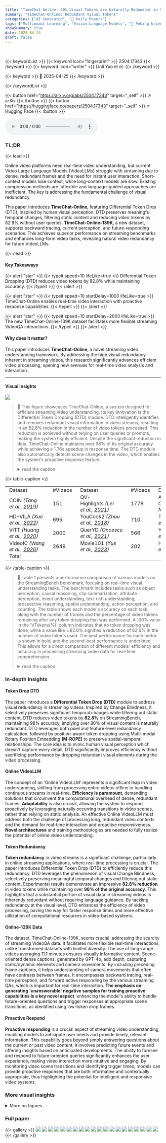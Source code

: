 ```yaml
---
title: "TimeChat-Online: 80% Visual Tokens are Naturally Redundant in Streaming Videos"
summary: "TimeChat-Online: Redundant Visual Tokens"
categories: ["AI Generated", "🤗 Daily Papers"]
tags: ["Multimodal Learning", "Vision-Language Models", "🏢 Peking University",]
showSummary: true
date: 2025-04-24
draft: false
---
```


<br>

{{< keywordList >}}
{{< keyword icon="fingerprint" >}} 2504.17343 {{< /keyword >}}
{{< keyword icon="writer" >}} Linli Yao et el. {{< /keyword >}}
 
{{< keyword >}} 🤗 2025-04-25 {{< /keyword >}}
 
{{< /keywordList >}}

{{< button href="https://arxiv.org/abs/2504.17343" target="_self" >}}
↗ arXiv
{{< /button >}}
{{< button href="https://huggingface.co/papers/2504.17343" target="_self" >}}
↗ Hugging Face
{{< /button >}}



<audio controls>
    <source src="https://ai-paper-reviewer.com/2504.17343/podcast.wav" type="audio/wav">
    Your browser does not support the audio element.
</audio>


### TL;DR


{{< lead >}}

Online video platforms need real-time video understanding, but current Video Large Language Models (VideoLLMs) struggle with streaming due to dense, redundant frames and the need for instant user interaction. Short-context models lose context, while long-context models are slow. Existing compression methods are inflexible and language-guided approaches are inefficient. The key is addressing the fundamental challenge of visual redundancy. 



This paper introduces **TimeChat-Online**, featuring Differential Token Drop (DTD), inspired by human visual perception. DTD preserves meaningful temporal changes, filtering static content and reducing video tokens by 82.8% without user queries. **TimeChat-Online-139K**, a new dataset, supports backward tracing, current perception, and future-responding scenarios. This achieves superior performance on streaming benchmarks and enhances long-form video tasks, revealing natural video redundancy for future VideoLLMs.

{{< /lead >}}


#### Key Takeaways

{{< alert "star" >}}
{{< typeit speed=10 lifeLike=true >}} Differential Token Dropping (DTD) reduces video tokens by 82.8% while maintaining accuracy. {{< /typeit >}}
{{< /alert >}}

{{< alert "star" >}}
{{< typeit speed=10 startDelay=1000 lifeLike=true >}} TimeChat-Online enables real-time video interaction with proactive response capabilities. {{< /typeit >}}
{{< /alert >}}

{{< alert "star" >}}
{{< typeit speed=10 startDelay=2000 lifeLike=true >}} The new TimeChat-Online-139K dataset facilitates more flexible streaming VideoQA interactions. {{< /typeit >}}
{{< /alert >}}

#### Why does it matter?
This paper introduces **TimeChat-Online**, a novel streaming video understanding framework. By addressing the high visual redundancy inherent in streaming videos, this research significantly advances efficient video processing, opening new avenues for real-time video analysis and interaction.

------
#### Visual Insights



![](https://arxiv.org/html/2504.17343/x1.png)

> 🔼 This figure showcases TimeChat-Online, a system designed for efficient streaming video understanding.  Its key innovation is the Differential Token Dropping (DTD) module. DTD intelligently identifies and removes redundant visual information in video streams, resulting in an 82.8% reduction in the number of video tokens processed.  This reduction is achieved without relying on user queries or prompts, making the system highly efficient.  Despite the significant reduction in data, TimeChat-Online maintains over 98% of its original accuracy while achieving a 1.76x speedup in response time.  The DTD module also automatically detects scene changes in the video, which enables the system's proactive response feature.
> <details>
> <summary>read the caption</summary>
> Figure 1. This paper presents TimeChat-Online for efficient Streaming Video Understanding (Chen et al., 2024a). Its core design is the Differential Token Dropping (DTD) module that selectively preserves only significant temporal changes across video streams. The DTD eliminates 82.8% of redundant video tokens without any user-query guidance, while achieving a 1.76×\times× speedup in response latency and maintaining over 98% of original accuracy. Furthermore, it naturally monitors video scene transitions, facilitating online Proactive Responding.
> </details>





{{< table-caption >}}
<table class="ltx_tabular ltx_centering ltx_align_middle" id="A1.T9.2">
<tr class="ltx_tr" id="A1.T9.2.1">
<td class="ltx_td ltx_align_left ltx_border_tt" id="A1.T9.2.1.1" style="padding:1pt 10.0pt;"><span class="ltx_text ltx_font_bold" id="A1.T9.2.1.1.1">Dataset</span></td>
<td class="ltx_td ltx_align_right ltx_border_tt" id="A1.T9.2.1.2" style="padding:1pt 10.0pt;"><span class="ltx_text ltx_font_bold" id="A1.T9.2.1.2.1">#Videos</span></td>
<td class="ltx_td ltx_align_left ltx_border_tt" id="A1.T9.2.1.3" style="padding:1pt 10.0pt;"><span class="ltx_text ltx_font_bold" id="A1.T9.2.1.3.1">Dataset</span></td>
<td class="ltx_td ltx_align_right ltx_border_tt" id="A1.T9.2.1.4" style="padding:1pt 10.0pt;"><span class="ltx_text ltx_font_bold" id="A1.T9.2.1.4.1">#Videos</span></td>
<td class="ltx_td ltx_align_left ltx_border_tt" id="A1.T9.2.1.5" style="padding:1pt 10.0pt;"><span class="ltx_text ltx_font_bold" id="A1.T9.2.1.5.1">Dataset</span></td>
<td class="ltx_td ltx_align_right ltx_border_tt" id="A1.T9.2.1.6" style="padding:1pt 10.0pt;"><span class="ltx_text ltx_font_bold" id="A1.T9.2.1.6.1">#Videos</span></td>
</tr>
<tr class="ltx_tr" id="A1.T9.2.2">
<td class="ltx_td ltx_align_left ltx_border_t" id="A1.T9.2.2.1" style="padding:1pt 10.0pt;">COIN <cite class="ltx_cite ltx_citemacro_citep">(Tang et al<span class="ltx_text">.</span>, <a class="ltx_ref" href="https://arxiv.org/html/2504.17343v1#bib.bib53" title="">2019</a>)</cite>
</td>
<td class="ltx_td ltx_align_right ltx_border_t" id="A1.T9.2.2.2" style="padding:1pt 10.0pt;">151</td>
<td class="ltx_td ltx_align_left ltx_border_t" id="A1.T9.2.2.3" style="padding:1pt 10.0pt;">QV-Highlights <cite class="ltx_cite ltx_citemacro_citep">(Lei et al<span class="ltx_text">.</span>, <a class="ltx_ref" href="https://arxiv.org/html/2504.17343v1#bib.bib24" title="">2021</a>)</cite>
</td>
<td class="ltx_td ltx_align_right ltx_border_t" id="A1.T9.2.2.4" style="padding:1pt 10.0pt;">1778</td>
<td class="ltx_td ltx_align_left ltx_border_t" id="A1.T9.2.2.5" style="padding:1pt 10.0pt;">ActivityNet <cite class="ltx_cite ltx_citemacro_citep">(Fabian Caba Heilbron and Niebles, <a class="ltx_ref" href="https://arxiv.org/html/2504.17343v1#bib.bib16" title="">2015</a>)</cite>
</td>
<td class="ltx_td ltx_align_right ltx_border_t" id="A1.T9.2.2.6" style="padding:1pt 10.0pt;">12</td>
</tr>
<tr class="ltx_tr" id="A1.T9.2.3">
<td class="ltx_td ltx_align_left" id="A1.T9.2.3.1" style="padding:1pt 10.0pt;">HD-VILA <cite class="ltx_cite ltx_citemacro_citep">(Xue et al<span class="ltx_text">.</span>, <a class="ltx_ref" href="https://arxiv.org/html/2504.17343v1#bib.bib65" title="">2022</a>)</cite>
</td>
<td class="ltx_td ltx_align_right" id="A1.T9.2.3.2" style="padding:1pt 10.0pt;">695</td>
<td class="ltx_td ltx_align_left" id="A1.T9.2.3.3" style="padding:1pt 10.0pt;">YouCook2 <cite class="ltx_cite ltx_citemacro_citep">(Zhou et al<span class="ltx_text">.</span>, <a class="ltx_ref" href="https://arxiv.org/html/2504.17343v1#bib.bib84" title="">2018</a>)</cite>
</td>
<td class="ltx_td ltx_align_right" id="A1.T9.2.3.4" style="padding:1pt 10.0pt;">710</td>
<td class="ltx_td ltx_align_left" id="A1.T9.2.3.5" style="padding:1pt 10.0pt;">TVSum <cite class="ltx_cite ltx_citemacro_citep">(Song et al<span class="ltx_text">.</span>, <a class="ltx_ref" href="https://arxiv.org/html/2504.17343v1#bib.bib51" title="">2015</a>)</cite>
</td>
<td class="ltx_td ltx_align_right" id="A1.T9.2.3.6" style="padding:1pt 10.0pt;">10</td>
</tr>
<tr class="ltx_tr" id="A1.T9.2.4">
<td class="ltx_td ltx_align_left" id="A1.T9.2.4.1" style="padding:1pt 10.0pt;">ViTT <cite class="ltx_cite ltx_citemacro_citep">(Huang et al<span class="ltx_text">.</span>, <a class="ltx_ref" href="https://arxiv.org/html/2504.17343v1#bib.bib21" title="">2020</a>)</cite>
</td>
<td class="ltx_td ltx_align_right" id="A1.T9.2.4.2" style="padding:1pt 10.0pt;">2000</td>
<td class="ltx_td ltx_align_left" id="A1.T9.2.4.3" style="padding:1pt 10.0pt;">QuerYD <cite class="ltx_cite ltx_citemacro_citep">(Oncescu et al<span class="ltx_text">.</span>, <a class="ltx_ref" href="https://arxiv.org/html/2504.17343v1#bib.bib41" title="">2021</a>)</cite>
</td>
<td class="ltx_td ltx_align_right" id="A1.T9.2.4.4" style="padding:1pt 10.0pt;">566</td>
<td class="ltx_td ltx_align_left" id="A1.T9.2.4.5" style="padding:1pt 10.0pt;">YouMakeup <cite class="ltx_cite ltx_citemacro_citep">(Wang et al<span class="ltx_text">.</span>, <a class="ltx_ref" href="https://arxiv.org/html/2504.17343v1#bib.bib57" title="">2019</a>)</cite>
</td>
<td class="ltx_td ltx_align_right" id="A1.T9.2.4.6" style="padding:1pt 10.0pt;">1801</td>
</tr>
<tr class="ltx_tr" id="A1.T9.2.5">
<td class="ltx_td ltx_align_left" id="A1.T9.2.5.1" style="padding:1pt 10.0pt;">VideoIC <cite class="ltx_cite ltx_citemacro_citep">(Wang et al<span class="ltx_text">.</span>, <a class="ltx_ref" href="https://arxiv.org/html/2504.17343v1#bib.bib56" title="">2020</a>)</cite>
</td>
<td class="ltx_td ltx_align_right" id="A1.T9.2.5.2" style="padding:1pt 10.0pt;">2649</td>
<td class="ltx_td ltx_align_left" id="A1.T9.2.5.3" style="padding:1pt 10.0pt;">Movie101 <cite class="ltx_cite ltx_citemacro_citep">(Yue et al<span class="ltx_text">.</span>, <a class="ltx_ref" href="https://arxiv.org/html/2504.17343v1#bib.bib72" title="">2023</a>)</cite>
</td>
<td class="ltx_td ltx_align_right" id="A1.T9.2.5.4" style="padding:1pt 10.0pt;">202</td>
<td class="ltx_td ltx_align_left" id="A1.T9.2.5.5" style="padding:1pt 10.0pt;">HiREST <cite class="ltx_cite ltx_citemacro_citep">(Zala et al<span class="ltx_text">.</span>, <a class="ltx_ref" href="https://arxiv.org/html/2504.17343v1#bib.bib73" title="">2023</a>)</cite>
</td>
<td class="ltx_td ltx_align_right" id="A1.T9.2.5.6" style="padding:1pt 10.0pt;">469</td>
</tr>
<tr class="ltx_tr" id="A1.T9.2.6">
<td class="ltx_td ltx_align_right ltx_border_bb ltx_border_t" colspan="5" id="A1.T9.2.6.1" style="padding:1pt 10.0pt;"><span class="ltx_text ltx_font_bold" id="A1.T9.2.6.1.1">Total</span></td>
<td class="ltx_td ltx_align_right ltx_border_bb ltx_border_t" id="A1.T9.2.6.2" style="padding:1pt 10.0pt;"><span class="ltx_text ltx_font_bold" id="A1.T9.2.6.2.1">11,043</span></td>
</tr>
</table>{{< /table-caption >}}

> 🔼 Table 1 presents a performance comparison of various models on the StreamingBench benchmark, focusing on real-time visual understanding tasks.  The benchmark includes tasks such as object perception, causal reasoning, clip summarization, attribute perception, event understanding, text-rich understanding, prospective reasoning, spatial understanding, action perception, and counting.  The table shows each model's accuracy on each task, along with the number of frames and the percentage of video tokens remaining after any token dropping that was performed.  A 100% value in the 'VTokens(%)' column indicates that no token dropping was done, while a value like ↓82.6% signifies a reduction of 82.6% in the number of video tokens used.  The best performance for each metric is shown in bold, and the second-best performance is underlined. This allows for a direct comparison of different models' efficiency and accuracy in processing streaming video data for real-time comprehension.
> <details>
> <summary>read the caption</summary>
> Table 1. Performance comparison on StreamingBench focusing on Real-Time Visual Understanding tasks. Real-Time Visual Understanding encompasses Object Perception (OP), Causal Reasoning (CR), Clips Summarization (CS), Attribute Perception (ATP), Event Understanding (EU), Text-Rich Understanding (TR), Prospective Reasoning (PR), Spatial Understanding (SU), Action Perception (ACP), and Counting (CT). “VTokens(%)” represents the percentage of video tokens remaining after dropping, where 100%percent100100\%100 % indicates no dropping, and ↓82.6%↓absentpercent82.6\downarrow 82.6\%↓ 82.6 % signifies an 82.6% reduction in video tokens. The bold values indicate the best performance and underlined values indicate the second best.
> </details>





### In-depth insights


#### Token Drop DTD
The paper introduces a **Differential Token Drop (DTD)** module to address visual redundancy in streaming videos. Inspired by Change Blindness, it selectively preserves significant temporal changes while filtering out static content.  DTD reduces video tokens by **82.8%** on StreamingBench, maintaining 98% accuracy, implying over 80% of visual content is naturally redundant.  DTD leverages both pixel and feature-level redundancy calculation, followed by position-aware token dropping using Multi-modal Rotary Position Embedding **(M-ROPE)** to preserve spatial-temporal relationships. The core idea is to mimic human visual perception which doesn't capture every detail, DTD significantly improves efficiency without sacrificing performance by dropping redundant visual elements during the video processing.

#### Online VideoLLM
The concept of an 'Online VideoLLM' represents a significant leap in video understanding, shifting from processing entire videos offline to handling continuous streams in real-time. **Efficiency is paramount**, demanding solutions that circumvent the computational overhead of dense, redundant frames. **Adaptability** is also crucial, allowing the system to respond proactively by leveraging naturally occurring transitions in video scenes, rather than relying on static analysis. An effective Online VideoLLM must address both the challenge of processing long, redundant video contexts and the demand for real-time interaction and proactive responsiveness. **Novel architectures** and training methodologies are needed to fully realize the potential of online video understanding.

#### Token Redundancy
**Token redundancy** in video streams is a significant challenge, particularly in online streaming applications, where real-time processing is crucial. The paper introduces Differential Token Drop (DTD) to efficiently reduce this redundancy. DTD leverages the phenomenon of visual Change Blindness, selectively preserving meaningful temporal changes and filtering out static content. Experimental results demonstrate an impressive **82.8% reduction** in video tokens while maintaining over **98% of the original accuracy**. This highlights that a substantial portion of visual data in streaming videos is inherently redundant without requiring language guidance. By tackling redundancy at the visual level, DTD enhances the efficiency of video processing, paving the way for faster response times and more effective utilization of computational resources in video-based systems.

#### Online-139K Data
The dataset, TimeChat-Online-139K, seems crucial, addressing the scarcity of streaming VideoQA data. It facilitates more flexible real-time interactions, unlike transformed datasets with limited diversity. The use of long-range videos averaging 11.1 minutes ensures visually informative content. Scene-oriented dense captions, generated by GPT-4o, add depth, capturing static/dynamic elements and camera movements. By including preceding frame captions, it helps understanding of camera movements that often have contrasts between frames. It encompasses backward tracing, real-time perception, and forward active responding by the various streaming QAs, which is important for real-time interaction. **The emphasis on generating 'unanswerable' negative samples for training proactive capabilities is a key novel aspect**, enhancing the model's ability to handle future-oriented questions and trigger responses at appropriate scene transitions, as identified using low-token drop frames.

#### Proactive Respond
**Proactive responding** is a crucial aspect of streaming video understanding, enabling models to anticipate user needs and provide timely, relevant information. This capability goes beyond simply answering questions about the current or past video content; it involves predicting future events and offering insights based on anticipated developments. The ability to foresee and respond to future-oriented queries significantly enhances the user experience, making video interaction more intuitive and engaging. By monitoring video scene transitions and identifying trigger times, models can provide proactive responses that are both informative and contextually appropriate, thus highlighting the potential for intelligent and responsive video systems.


### More visual insights

<details>
<summary>More on figures
</summary>


![](https://arxiv.org/html/2504.17343/x2.png)

> 🔼 This figure illustrates the core mechanism of TimeChat-Online, called Differential Token Dropping (DTD).  DTD efficiently processes video streams by focusing only on significant changes between consecutive frames. The process is broken down into three steps: 1) The video frames are divided into patches, which are then encoded into visual tokens. 2) The algorithm then calculates the redundancy of visually similar patches between consecutive frames. 3) Finally, temporally redundant tokens are dropped, but their spatial and temporal information is preserved. This results in a variable drop rate for each frame, which helps identify significant changes in a video scene, such as scene transitions. These transitions are then used to trigger a proactive response feature in TimeChat-Online, enabling real-time interactions.
> <details>
> <summary>read the caption</summary>
> Figure 2. The core of TimeChat-Online lies in the Differential Token Dropping (DTD) design for efficiently encoding video streams. DTD captures significant temporal changes through three steps: (a) patchifying and encoding dense video frames, (b) calculating static redundancy between temporally-consecutive and spatially-identical video tokens, (c) dropping temporally-redundant video tokens while preserving the (temporal, height, width) positions of remaining tokens. DTD dynamically eliminates visual redundancy in the temporal dimension, yielding an adaptive drop ratio for each frame. During Real-Time Interaction, frames with low drop ratios in the timeline indicate video scene transitions, triggering TimeChat-Online to achieve Proactive Responding at these scene-oriented timestamps.
> </details>



![](https://arxiv.org/html/2504.17343/x3.png)

> 🔼 This figure illustrates how video redundancy varies depending on video length within the VideoMME benchmark (Fu et al., 2024).  The x-axis represents the percentage of video tokens dropped, while the y-axis shows the accuracy.  Separate lines depict the results for short, medium, and long videos.  The plot demonstrates that longer videos exhibit significantly higher redundancy than shorter videos, allowing for a greater reduction in video tokens (higher drop ratio) without a substantial drop in accuracy. This highlights the potential for efficient video processing by exploiting naturally occurring redundancy in longer video content.
> <details>
> <summary>read the caption</summary>
> Figure 3. Video redundancy of different video length on VideoMME (Fu et al., 2024).
> </details>



![](https://arxiv.org/html/2504.17343/x4.png)

> 🔼 This figure showcases a real-world example of TimeChat-Online's proactive response capability during a streaming video question answering (Streaming VideoQA) task on the StreamingBench benchmark. A user asks, 'What specifically did the woman in red do?'  The video shows the woman performing several actions over time.  Because the question can't be fully answered using only the currently available video segment, TimeChat-Online proactively generates responses at several points in the future. These future response times (Trigger Times) are cleverly identified by analyzing the Differential Token Drop (DTD) module's output. The DTD module's output curve shows points of low token drop ratios, indicating scene changes in the video stream.  These transitions act as natural triggers for generating answers as new, relevant information becomes available.
> <details>
> <summary>read the caption</summary>
> Figure 4. Case study of TimeChat-Online on StreamingBench. When a user proposes a question “What specifically did the woman in red do?” that can also be answered by the future moments, TimeChat-Online will proactively generate responses at the future trigger time (i.e., the video scene transition timestamps), which are indicated by the frames with low token drop ratios.
> </details>



![](https://arxiv.org/html/2504.17343/x5.png)

> 🔼 This histogram displays the distribution of video lengths within the TimeChat-Online-139K dataset. The x-axis represents the duration of videos, categorized into bins (e.g., ≤6 minutes, >6 minutes, >7 minutes, and so on). The y-axis shows the count or number of videos falling into each duration bin.  The graph visually represents the prevalence of different video lengths in the dataset, highlighting the number of short, medium, and long videos included. The caption indicates that the shortest video in this dataset is 5 minutes long.
> <details>
> <summary>read the caption</summary>
> Figure 5. Distribution of video durations across the 11,043 videos in our dataset. The minimum video length in our dataset is 5 minutes.
> </details>



![](https://arxiv.org/html/2504.17343/x6.png)

> 🔼 This figure visualizes the results of applying Differential Token Drop (DTD) with feature-level token dropping to a video from the StreamingBench dataset.  The left panel (a) shows the original video frames. The right panel (b) displays the drop ratio over time, indicating the proportion of tokens removed at each point in the video.  A threshold of τfeat = 0.4 was used, resulting in a 58.3% reduction in the total number of tokens.  The visualization demonstrates how DTD selectively preserves significant temporal changes while eliminating redundant visual content.
> <details>
> <summary>read the caption</summary>
> (a) Feature-level: τf⁢e⁢a⁢t=0.4,drop ratio=58.3%formulae-sequencesubscript𝜏𝑓𝑒𝑎𝑡0.4drop ratiopercent58.3\tau_{feat}=0.4,\text{drop ratio}=58.3\%italic_τ start_POSTSUBSCRIPT italic_f italic_e italic_a italic_t end_POSTSUBSCRIPT = 0.4 , drop ratio = 58.3 %
> </details>



![](https://arxiv.org/html/2504.17343/x7.png)

> 🔼 Figure 7(b) visualizes the results of pixel-level token dropping with a threshold (τpixel) of 0.1.  This method focuses on eliminating redundant visual tokens by comparing the pixel-level similarity between consecutive patches within video frames. If the L1 distance between corresponding patches is below the set threshold, the latter patch is deemed redundant and dropped. The image displays the result of this process, highlighting the preserved and dropped tokens to illustrate how the approach selectively removes redundant visual information while maintaining crucial temporal changes.
> <details>
> <summary>read the caption</summary>
> (b) Pixel-level: τp⁢i⁢x⁢e⁢l=0.1subscript𝜏𝑝𝑖𝑥𝑒𝑙0.1\tau_{pixel}=0.1italic_τ start_POSTSUBSCRIPT italic_p italic_i italic_x italic_e italic_l end_POSTSUBSCRIPT = 0.1
> </details>



![](https://arxiv.org/html/2504.17343/x8.png)

> 🔼 This figure visualizes the effects of both feature-level and pixel-level token dropping techniques on video case 752 from the StreamingBench dataset.  It provides a visual comparison of how each method handles redundancy in video frames, illustrating which parts of the video are deemed important enough to retain. Subfigure (a) displays the results of feature-level token dropping, while subfigure (b) shows the results of pixel-level token dropping. The differences highlight the varying approaches to identifying and preserving salient information in video streams.
> <details>
> <summary>read the caption</summary>
> Figure 6. Visualization of (a) Feature-level token dropping and (b) Pixel-level token dropping for the video case 752 from StreamingBench.
> </details>



![](https://arxiv.org/html/2504.17343/x9.png)

> 🔼 This figure visualizes the results of applying Differential Token Drop (DTD) with different threshold parameters.  The left-hand side shows the original video frames. The right-hand side shows the frames after applying DTD.  Specifically, (a) demonstrates feature-level DTD, and (b) demonstrates pixel-level DTD.  The drop ratio represents the percentage of video tokens that have been dropped. The results highlight the effectiveness of DTD in reducing visual redundancy and show that feature-level DTD is generally more effective at eliminating visual redundancy compared to pixel-level DTD.
> <details>
> <summary>read the caption</summary>
> (a) Feature-level: τf⁢e⁢a⁢t=0.4,drop ratio=89.5%formulae-sequencesubscript𝜏𝑓𝑒𝑎𝑡0.4drop ratiopercent89.5\tau_{feat}=0.4,\text{drop ratio}=89.5\%italic_τ start_POSTSUBSCRIPT italic_f italic_e italic_a italic_t end_POSTSUBSCRIPT = 0.4 , drop ratio = 89.5 %
> </details>



![](https://arxiv.org/html/2504.17343/x10.png)

> 🔼 This figure shows the results of pixel-level token dropping with a threshold (τpixel) of 0.1.  It visually demonstrates how the algorithm selectively removes redundant visual information from a video frame by comparing pixel values between temporally consecutive patches. Patches with pixel-level similarity above the threshold are considered redundant and dropped, while others are preserved. This process effectively reduces the number of video tokens while preserving significant visual content. The figure likely contains a visual representation of the frame before and after this token dropping process, highlighting the removed and retained patches. 
> <details>
> <summary>read the caption</summary>
> (b) Pixel-level: τp⁢i⁢x⁢e⁢l=0.1subscript𝜏𝑝𝑖𝑥𝑒𝑙0.1\tau_{pixel}=0.1italic_τ start_POSTSUBSCRIPT italic_p italic_i italic_x italic_e italic_l end_POSTSUBSCRIPT = 0.1
> </details>



![](https://arxiv.org/html/2504.17343/x11.png)

> 🔼 This figure shows a comparison of feature-level and pixel-level token dropping methods applied to video case 671 from the StreamingBench dataset.  The visualization helps to understand how these different token dropping strategies affect video encoding. (a) shows feature-level token dropping, where the model retains visually significant features across consecutive frames. (b) demonstrates pixel-level token dropping, which focuses on preserving pixel-level similarity between frames. By comparing the results of both methods, one can better appreciate the impact of different approaches to visual redundancy reduction in video streaming applications.
> <details>
> <summary>read the caption</summary>
> Figure 7. Visualization of (a) Feature-level token dropping and (b) Pixel-level token dropping for the video case 671 from StreamingBench.
> </details>



![](https://arxiv.org/html/2504.17343/x12.png)

> 🔼 This figure visualizes how video scene transitions are detected using the Differential Token Drop (DTD) method. The top panel (a) shows a specific scene transition point in the video and highlights it as a trigger time.  The trigger time is identified by a low drop ratio in the DTD's drop ratio curve. This signifies a significant visual change between consecutive frames, indicating a change of scene. The bottom panel (b) displays the drop ratio curve throughout the timeline of the video, clearly showcasing the location of trigger times (where the curve dips) corresponding to scene transitions.
> <details>
> <summary>read the caption</summary>
> (a) Scene Transition Point w/ Trigger Time
> </details>



![](https://arxiv.org/html/2504.17343/x13.png)

> 🔼 This figure shows the drop ratio over time. The drop ratio represents the percentage of video tokens dropped by the Differential Token Drop (DTD) module at each time step.  The x-axis represents the time, and the y-axis represents the drop ratio. The curve visually depicts how the DTD module adapts to the visual redundancy in the video stream by dynamically adjusting the number of tokens dropped.  High points on the curve indicate a larger proportion of tokens being dropped (high redundancy), while low points suggest that fewer tokens are being dropped (low redundancy). This visualization is essential for understanding how the DTD module's performance and efficiency vary over time and its effectiveness at reducing redundant information in streaming video.
> <details>
> <summary>read the caption</summary>
> (b) Drop Ratio - Timeline Curve
> </details>



![](https://arxiv.org/html/2504.17343/x14.png)

> 🔼 This figure visualizes how the TimeChat-Online model identifies scene transitions in a video stream. The key is the 'drop ratio', which represents the percentage of video tokens removed by the Differential Token Drop (DTD) module at each frame.  A low drop ratio indicates a significant change in visual content, suggesting a scene transition.  The figure plots the drop ratio over time, highlighting frames (colored) where the drop ratio falls below a certain threshold (here, 0.6), indicating these are the detected scene transitions. The model uses a temporal patch size of 2 which helps the system to compare consecutive frames effectively. The figure shows that TimeChat-Online can accurately detect these transition points which are used to trigger proactive responses.
> <details>
> <summary>read the caption</summary>
> Figure 8. Visualization of monitored Trigger Time via drop ratio curve. The colored highlighted frames correspond to trigger times that reveal video scene transitions. Our model utilizes a temporal patch size of 2.
> </details>



![](https://arxiv.org/html/2504.17343/x15.png)

> 🔼 This figure visualizes how video scene transitions are identified and used for proactive responding in the TimeChat-Online system.  The top panel (a) shows individual frames highlighted based on whether they were identified as a scene transition point. This is determined by the DTD module's drop ratio, with lower drop ratios indicating scene transitions. The bottom panel (b) shows the drop ratio over time, which visually illustrates where the significant temporal changes in the video occur and trigger proactive responses.  The colored highlighted frames correspond to trigger times that reveal video scene transitions.
> <details>
> <summary>read the caption</summary>
> (a) Scene Transition Point w/ Trigger Time
> </details>



![](https://arxiv.org/html/2504.17343/x16.png)

> 🔼 This figure shows the drop ratio over time. The drop ratio represents the percentage of video tokens dropped by the Differential Token Drop (DTD) module at each time step.  The x-axis represents the time, and the y-axis represents the drop ratio.  The curve visually shows how the DTD module dynamically adjusts the number of tokens dropped based on the visual content of the video.  Low points on the curve indicate significant visual changes, while high points indicate periods of visual redundancy.
> <details>
> <summary>read the caption</summary>
> (b) Drop Ratio - Timeline Curve
> </details>



![](https://arxiv.org/html/2504.17343/x17.png)

> 🔼 Figure 9 visualizes how the TimeChat-Online model identifies scene transitions in streaming videos.  The x-axis represents the time progression of the video, while the y-axis shows the ratio of visual tokens dropped by the Differential Token Dropping (DTD) module.  A lower drop ratio indicates a more significant change in the video's visual content—a scene transition. The colored, highlighted frames along the x-axis directly correspond to these moments of low drop ratio, visually highlighting the model's ability to detect scene transitions using the DTD module.  The graph's smooth curve further emphasizes the continuous monitoring capability of the DTD module in identifying meaningful changes.
> <details>
> <summary>read the caption</summary>
> Figure 9. Visualization of monitored Trigger Time via drop ratio curve. The colored highlighted frames correspond to trigger times that reveal video scene transitions. Our model utilizes a temporal patch size of 2.
> </details>



![](https://arxiv.org/html/2504.17343/x18.png)

> 🔼 This figure showcases a case study from the StreamingBench dataset, illustrating TimeChat-Online's proactive response capability.  A user asks, 'What specifically did the woman in red do?'  The video shows the woman performing several actions over time.  Because the question can't be fully answered using only the currently available information, TimeChat-Online uses the drop ratio curve to identify future 'trigger times,' which signify transitions between video scenes. These transitions are indicated by valleys in the drop ratio curve, where fewer tokens are dropped. The model then generates answers at these trigger times, adding the newly available visual information. The figure visually depicts the frames where these trigger times occur and provides the corresponding answers, thus demonstrating the system's ability to generate answers based on the dynamic flow of information in a streaming video.
> <details>
> <summary>read the caption</summary>
> Figure 10. Case study of TimeChat-Online on StreamingBench with drop ratio curve. When a user proposes a question “What specifically did the woman in red do?” that can also be answered by the future moments, TimeChat-Online will proactively generate responses at the future trigger time (i.e., the video scene transition timestamps), which are indicated by the frames with low token drop ratios.
> </details>



![](https://arxiv.org/html/2504.17343/x19.png)

> 🔼 This figure visualizes the results of pixel-level token dropping with a threshold (τpixel) of 0.01. It showcases how the model selectively removes redundant visual tokens in video frames based on pixel-level similarity.  The image likely shows examples of video frames before and after the token dropping process, highlighting the reduction in visual information while preserving essential details.  The specific content shown depends on the visuals in the original figure; it could include images with marked redundant patches or tokens to illustrate the effectiveness of the method.
> <details>
> <summary>read the caption</summary>
> (a) Pixel-level: τp⁢i⁢x⁢e⁢l=0.01subscript𝜏𝑝𝑖𝑥𝑒𝑙0.01\tau_{pixel}=0.01italic_τ start_POSTSUBSCRIPT italic_p italic_i italic_x italic_e italic_l end_POSTSUBSCRIPT = 0.01
> </details>



![](https://arxiv.org/html/2504.17343/x20.png)

> 🔼 The figure visualizes the results of pixel-level token dropping with a threshold (τpixel) set to 0.05.  It shows which visual tokens are retained and which are dropped based on the similarity of pixel values between consecutive frames. This method aims to remove redundant information by preserving only tokens representing significant visual changes.  The image likely displays a comparison between the original video frames and the frames after the application of the pixel-level token dropping algorithm, highlighting the reduced number of tokens while hopefully maintaining crucial visual information.
> <details>
> <summary>read the caption</summary>
> (b) Pixel-level: τp⁢i⁢x⁢e⁢l=0.05subscript𝜏𝑝𝑖𝑥𝑒𝑙0.05\tau_{pixel}=0.05italic_τ start_POSTSUBSCRIPT italic_p italic_i italic_x italic_e italic_l end_POSTSUBSCRIPT = 0.05
> </details>



![](https://arxiv.org/html/2504.17343/x21.png)

> 🔼 This figure displays the results of pixel-level token dropping with a threshold of τpixel=0.1.  It visually demonstrates how the model selectively removes redundant visual tokens from a video frame by comparing the pixel-level similarity between consecutive frames.  Pixels with low similarity (below the threshold) are preserved, while those with high similarity (above the threshold) are dropped, effectively reducing redundancy without losing essential visual information. The image showcases a sample video frame before and after the pixel-level token dropping process, highlighting the tokens retained and the ones removed.
> <details>
> <summary>read the caption</summary>
> (c) Pixel-level: τp⁢i⁢x⁢e⁢l=0.1subscript𝜏𝑝𝑖𝑥𝑒𝑙0.1\tau_{pixel}=0.1italic_τ start_POSTSUBSCRIPT italic_p italic_i italic_x italic_e italic_l end_POSTSUBSCRIPT = 0.1
> </details>



![](https://arxiv.org/html/2504.17343/x22.png)

> 🔼 This figure shows a visualization of the feature-level token dropping method used in the paper.  Different threshold values (τfeat) are used to control how many tokens are dropped, simulating the filtering of less important visual information. The figure demonstrates that by adjusting τfeat, the model can achieve different levels of token reduction, effectively managing visual redundancy in the video.
> <details>
> <summary>read the caption</summary>
> (d) Feature-level: τf⁢e⁢a⁢t=0.7subscript𝜏𝑓𝑒𝑎𝑡0.7\tau_{feat}=0.7italic_τ start_POSTSUBSCRIPT italic_f italic_e italic_a italic_t end_POSTSUBSCRIPT = 0.7
> </details>



![](https://arxiv.org/html/2504.17343/x23.png)

> 🔼 This figure is a visualization of the Differential Token Dropping (DTD) method's feature-level token dropping. Specifically, it displays how this technique operates when the feature-level redundancy threshold (τfeat) is set to 0.6.  The image visually represents a set of video frames (or patches) where certain tokens have been dropped, as indicated by the visual representation (likely grayscale or other visual cue).  The dropped tokens are those that are considered redundant according to the algorithm at this threshold. This visualization helps illustrate the effectiveness of the DTD in reducing the number of video tokens while preserving meaningful visual information.
> <details>
> <summary>read the caption</summary>
> (e) Feature-level: τf⁢e⁢a⁢t=0.6subscript𝜏𝑓𝑒𝑎𝑡0.6\tau_{feat}=0.6italic_τ start_POSTSUBSCRIPT italic_f italic_e italic_a italic_t end_POSTSUBSCRIPT = 0.6
> </details>



![](https://arxiv.org/html/2504.17343/x24.png)

> 🔼 This figure visualizes the results of applying feature-level Differential Token Drop (DTD) with a threshold (τ_feat) of 0.5.  It showcases how the algorithm selectively removes redundant visual tokens from a video sequence while preserving important temporal changes. The visualization likely displays a sequence of video frames before and after applying the DTD, allowing comparison of the original visual data and the reduced representation. It demonstrates the effectiveness of DTD in reducing data volume for efficient video processing while maintaining essential visual information.
> <details>
> <summary>read the caption</summary>
> (f) Feature-level: τf⁢e⁢a⁢t=0.5subscript𝜏𝑓𝑒𝑎𝑡0.5\tau_{feat}=0.5italic_τ start_POSTSUBSCRIPT italic_f italic_e italic_a italic_t end_POSTSUBSCRIPT = 0.5
> </details>



</details>






### Full paper

{{< gallery >}}
<img src="https://ai-paper-reviewer.com/2504.17343/1.png" class="grid-w50 md:grid-w33 xl:grid-w25" />
<img src="https://ai-paper-reviewer.com/2504.17343/2.png" class="grid-w50 md:grid-w33 xl:grid-w25" />
<img src="https://ai-paper-reviewer.com/2504.17343/3.png" class="grid-w50 md:grid-w33 xl:grid-w25" />
<img src="https://ai-paper-reviewer.com/2504.17343/4.png" class="grid-w50 md:grid-w33 xl:grid-w25" />
<img src="https://ai-paper-reviewer.com/2504.17343/5.png" class="grid-w50 md:grid-w33 xl:grid-w25" />
<img src="https://ai-paper-reviewer.com/2504.17343/6.png" class="grid-w50 md:grid-w33 xl:grid-w25" />
<img src="https://ai-paper-reviewer.com/2504.17343/7.png" class="grid-w50 md:grid-w33 xl:grid-w25" />
<img src="https://ai-paper-reviewer.com/2504.17343/8.png" class="grid-w50 md:grid-w33 xl:grid-w25" />
<img src="https://ai-paper-reviewer.com/2504.17343/9.png" class="grid-w50 md:grid-w33 xl:grid-w25" />
<img src="https://ai-paper-reviewer.com/2504.17343/10.png" class="grid-w50 md:grid-w33 xl:grid-w25" />
<img src="https://ai-paper-reviewer.com/2504.17343/11.png" class="grid-w50 md:grid-w33 xl:grid-w25" />
<img src="https://ai-paper-reviewer.com/2504.17343/12.png" class="grid-w50 md:grid-w33 xl:grid-w25" />
<img src="https://ai-paper-reviewer.com/2504.17343/13.png" class="grid-w50 md:grid-w33 xl:grid-w25" />
<img src="https://ai-paper-reviewer.com/2504.17343/14.png" class="grid-w50 md:grid-w33 xl:grid-w25" />
<img src="https://ai-paper-reviewer.com/2504.17343/15.png" class="grid-w50 md:grid-w33 xl:grid-w25" />
<img src="https://ai-paper-reviewer.com/2504.17343/16.png" class="grid-w50 md:grid-w33 xl:grid-w25" />
<img src="https://ai-paper-reviewer.com/2504.17343/17.png" class="grid-w50 md:grid-w33 xl:grid-w25" />
<img src="https://ai-paper-reviewer.com/2504.17343/18.png" class="grid-w50 md:grid-w33 xl:grid-w25" />
<img src="https://ai-paper-reviewer.com/2504.17343/19.png" class="grid-w50 md:grid-w33 xl:grid-w25" />
<img src="https://ai-paper-reviewer.com/2504.17343/20.png" class="grid-w50 md:grid-w33 xl:grid-w25" />
{{< /gallery >}}
